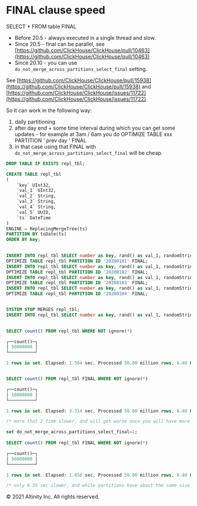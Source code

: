 # FINAL clause speed

SELECT \* FROM table FINAL

* Before 20.5 - always executed in a single thread and slow.
* Since 20.5   - final can be parallel, see [https://github.com/ClickHouse/ClickHouse/pull/10463](https://github.com/ClickHouse/ClickHouse/pull/10463)
* Since 20.10 - you can use `do_not_merge_across_partitions_select_final` setting.

See [https://github.com/ClickHouse/ClickHouse/pull/15938](https://github.com/ClickHouse/ClickHouse/pull/15938) and [https://github.com/ClickHouse/ClickHouse/issues/11722](https://github.com/ClickHouse/ClickHouse/issues/11722)

So it can work in the following way:

1. daily partitioning
2. after day end + some time interval during which you can get some updates - for example at 3am / 6am you do OPTIMIZE TABLE xxx PARTITION ' prev day ' FINAL
3. in that case using that FINAL with `do_not_merge_across_partitions_select_final` will be cheap.

```sql
DROP TABLE IF EXISTS repl_tbl;

CREATE TABLE repl_tbl
(
    `key` UInt32,
    `val_1` UInt32,
    `val_2` String,
    `val_3` String,
    `val_4` String,
    `val_5` UUID,
    `ts` DateTime
)
ENGINE = ReplacingMergeTree(ts)
PARTITION BY toDate(ts)
ORDER BY key;

​
INSERT INTO repl_tbl SELECT number as key, rand() as val_1, randomStringUTF8(10) as val_2, randomStringUTF8(5) as val_3, randomStringUTF8(4) as val_4, generateUUIDv4() as val_5, '2020-01-01 00:00:00' as ts FROM numbers(10000000);
OPTIMIZE TABLE repl_tbl PARTITION ID '20200101' FINAL;
INSERT INTO repl_tbl SELECT number as key, rand() as val_1, randomStringUTF8(10) as val_2, randomStringUTF8(5) as val_3, randomStringUTF8(4) as val_4, generateUUIDv4() as val_5, '2020-01-02 00:00:00' as ts FROM numbers(10000000);
OPTIMIZE TABLE repl_tbl PARTITION ID '20200102' FINAL;
INSERT INTO repl_tbl SELECT number as key, rand() as val_1, randomStringUTF8(10) as val_2, randomStringUTF8(5) as val_3, randomStringUTF8(4) as val_4, generateUUIDv4() as val_5, '2020-01-03 00:00:00' as ts FROM numbers(10000000);
OPTIMIZE TABLE repl_tbl PARTITION ID '20200103' FINAL;
INSERT INTO repl_tbl SELECT number as key, rand() as val_1, randomStringUTF8(10) as val_2, randomStringUTF8(5) as val_3, randomStringUTF8(4) as val_4, generateUUIDv4() as val_5, '2020-01-04 00:00:00' as ts FROM numbers(10000000);
OPTIMIZE TABLE repl_tbl PARTITION ID '20200104' FINAL;


SYSTEM STOP MERGES repl_tbl;
INSERT INTO repl_tbl SELECT number as key, rand() as val_1, randomStringUTF8(10) as val_2, randomStringUTF8(5) as val_3, randomStringUTF8(4) as val_4, generateUUIDv4() as val_5, '2020-01-05 00:00:00' as ts FROM numbers(10000000);
​

SELECT count() FROM repl_tbl WHERE NOT ignore(*)

┌──count()─┐
│ 50000000 │
└──────────┘

1 rows in set. Elapsed: 1.504 sec. Processed 50.00 million rows, 6.40 GB (33.24 million rows/s., 4.26 GB/s.) 


SELECT count() FROM repl_tbl FINAL WHERE NOT ignore(*)

┌──count()─┐
│ 10000000 │
└──────────┘

1 rows in set. Elapsed: 3.314 sec. Processed 50.00 million rows, 6.40 GB (15.09 million rows/s., 1.93 GB/s.) 

/* more that 2 time slower, and will get worse once you will have more data */

set do_not_merge_across_partitions_select_final=1; 
 
SELECT count() FROM repl_tbl FINAL WHERE NOT ignore(*)

┌──count()─┐
│ 50000000 │
└──────────┘

1 rows in set. Elapsed: 1.850 sec. Processed 50.00 million rows, 6.40 GB (27.03 million rows/s., 3.46 GB/s.) 

/* only 0.35 sec slower, and while partitions have about the same size that extra cost will be about constant */

```

© 2021 Altinity Inc. All rights reserved.

